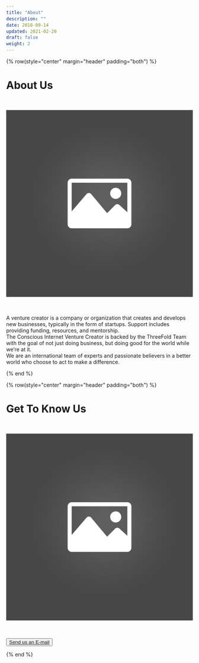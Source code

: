 ```yaml
---
title: "About"
description: ""
date: 2018-09-14
updated: 2021-02-20
draft: false
weight: 2
---
```


<div class="container mx-auto">

<!-- section 1 (co-found) -->

{% row(style="center" margin="header" padding="both") %}

# About Us

<br>

![Image](placeholder.jpg#medium#mx-auto)

<br>
<p>
A venture creator is a company or organization that creates and develops new businesses, typically in the form of startups. Support includes providing funding, resources, and mentorship.
<br>
The Conscious Internet Venture Creator is backed by the ThreeFold Team with the goal of not just doing business, but doing good for the world while we’re at it.
<br>
We are an international team of experts and passionate believers in a better world who choose to act to make a difference.

<p>

{% end %}

<!-- section 1 (co-found) -->

{% row(style="center" margin="header" padding="both") %}

# Get To Know Us

<br>

![Image](placeholder.jpg#medium#mx-auto)

<br>
<p>
<BUTTON><a href = "mailto: info@threefold.io">Send us an E-mail</a></BUTTON>

<p>

{% end %}

</div>


